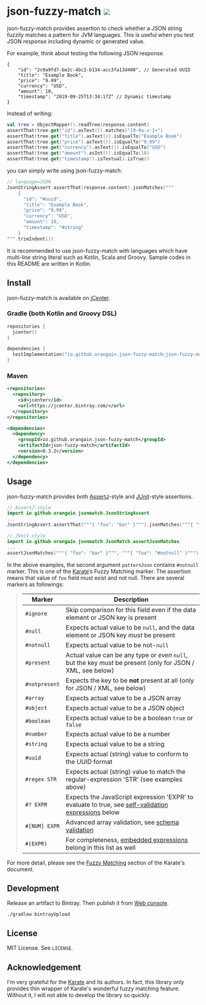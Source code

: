 # json-fuzzy-match [![](https://img.shields.io/bintray/v/orangain/maven/json-fuzzy-match)](https://bintray.com/orangain/maven/json-fuzzy-match)

json-fuzzy-match provides assertion to check whether a JSON string fuzzily matches a pattern for JVM languages.
This is useful when you test JSON response including dynamic or generated value. 

For example, think about testing the following JSON response.

```json5
{
    "id": "2c0a9fd7-be2c-4bc2-b134-acc3fa13d400", // Generated UUID
    "title": "Example Book",
    "price": "9.99",
    "currency": "USD",
    "amount": 10,
    "timestamp": "2019-09-25T13:34:17Z" // Dynamic timestamp
}
```

Instead of writing:

```kt
val tree = ObjectMapper().readTree(response.content)
assertThat(tree.get("id").asText()).matches("[0-9a-z-]+")
assertThat(tree.get("title").asText()).isEqualTo("Example Book")
assertThat(tree.get("price").asText()).isEqualTo("9.99")
assertThat(tree.get("currency").asText()).isEqualTo("USD")
assertThat(tree.get("amount").asInt()).isEqualTo(10)
assertThat(tree.get("timestamp").isTextual).isTrue()
```

you can simply write using json-fuzzy-match:

```kt
// language=JSON
JsonStringAssert.assertThat(response.content).jsonMatches("""
    {
      "id": "#uuid",
      "title": "Example Book",
      "price": "9.99",
      "currency": "USD",
      "amount": 10,
      "timestamp": "#string"
    }
""".trimIndent())
```

It is recommended to use json-fuzzy-match with languages which have multi-line string literal such as Kotlin, Scala and Groovy.
Sample codes in this README are written in Kotlin.


## Install

json-fuzzy-match is available on [jCenter](https://bintray.com/orangain/maven/json-fuzzy-match). 

### Gradle (both Kotlin and Groovy DSL)

```kts
repositories {
  jcenter()
}

dependencies {
  testImplementation("io.github.orangain.json-fuzzy-match:json-fuzzy-match:0.3.2")
}
```

### Maven

```xml
<repositories>
  <repository>
    <id>jcenter</id>
    <url>https://jcenter.bintray.com/</url>
  </repository>
</repositories>

<dependencies>
  <dependency>
    <groupId>io.github.orangain.json-fuzzy-match</groupId>
    <artifactId>json-fuzzy-match</artifactId>
    <version>0.3.2</version>
  </dependency>
</dependencies>
```

## Usage

json-fuzzy-match provides both [AssertJ](https://joel-costigliola.github.io/assertj/)-style and [JUnit](https://junit.org/junit5/)-style assertions.

```kt
// AssertJ-style
import io.github.orangain.jsonmatch.JsonStringAssert
...
JsonStringAssert.assertThat("""{ "foo": "bar" }""").jsonMatches("""{ "foo": "#notnull" }""")
```

```kt
// JUnit-style
import io.github.orangain.jsonmatch.JsonMatch.assertJsonMatches
...
assertJsonMatches("""{ "foo": "bar" }""", """{ "foo": "#notnull" }""")
```

In the above examples, the second argument `patternJson` contains `#notnull` marker.
This is one of the [Karate](https://intuit.github.io/karate/)’s Fuzzy Matching marker.
The assertion means that value of `foo` field must exist and not null.
There are several markers as followings:

> Marker | Description
> ------ | -----------
> `#ignore` | Skip comparison for this field even if the data element or JSON key is present
> `#null` | Expects actual value to be `null`, and the data element or JSON key *must* be present
> `#notnull` | Expects actual value to be not-`null`
> `#present` | Actual value can be any type or *even* `null`, but the key *must* be present (only for JSON / XML, see below)
> `#notpresent` | Expects the key to be **not** present at all (only for JSON / XML, see below)
> `#array` | Expects actual value to be a JSON array
> `#object` | Expects actual value to be a JSON object
> `#boolean` | Expects actual value to be a boolean `true` or `false`
> `#number` | Expects actual value to be a number
> `#string` | Expects actual value to be a string
> `#uuid` | Expects actual (string) value to conform to the UUID format
> `#regex STR` | Expects actual (string) value to match the regular-expression 'STR' (see examples above)
> `#? EXPR` | Expects the JavaScript expression 'EXPR' to evaluate to true, see [self-validation expressions](https://intuit.github.io/karate/#self-validation-expressions) below
> `#[NUM] EXPR` | Advanced array validation, see [schema validation](https://intuit.github.io/karate/#schema-validation)
> `#(EXPR)` | For completeness, [embedded expressions](https://intuit.github.io/karate/#embedded-expressions) belong in this list as well

For more detail, please see the [Fuzzy Matching](https://intuit.github.io/karate/#fuzzy-matching) section of the Karate's document.

## Development

Release an artifact to Bintray. Then publish it from [Web console](https://bintray.com/orangain/maven/json-fuzzy-match).

```
./gradlew bintrayUpload
```

## License

MIT License. See `LICENSE`.

## Acknowledgement 

I'm very grateful for the [Karate](https://intuit.github.io/karate/) and its authors.
In fact, this library only provides thin wrapper of Karate's wonderful fuzzy matching feature.
Without it, I will not able to develop the library so quickly.
